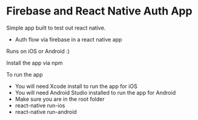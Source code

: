 # Firebase and React Native Auth App

Simple app built to test out react native. 
* Auth flow via firebase in a react native app

Runs on iOS or Android :)

Install the app via npm

To run the app
* You will need Xcode install to run the app for iOS
* You will need Android Studio installed to run the app for Android
* Make sure you are in the root folder
* react-native run-ios
* react-native run-android
